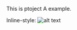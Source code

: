 This is ptoject A example.

Inline-style: 
![alt text](https://github.com/adam-p/markdown-here/raw/master/src/common/images/character.jpg "Logo Title Text 1")
